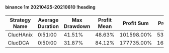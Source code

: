 #### binance 1m 20210425-20210610 !heading
| Strategy Name | Average Duration | Max Drawdown | Profit Mean | Profit Sum | Profit Total | Trade Count | Win Rate |
| ------------- | ---------------- | ------------ | ----------- | ---------- | ------------ | ----------- | -------- |
| ClucHAnix     | 0:51:00          | 41.51%       | 48.63%      | 101598.00% | 53986.00%    | 2089        | 72.33%   |
| ClucDCA       | 0:50:00          | 31.87%       | 84.12%      | 177735.00% | 16752.00%    | 2113        | 74.11%   |